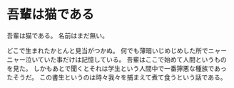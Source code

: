 # 吾輩は猫である

吾輩は猫である。
名前はまだ無い。

どこで生まれたかとんと見当がつかぬ。
何でも薄暗いじめじめした所でニャーニャー泣いていた事だけは記憶している。
吾輩はここで始めて人間というものを見た。
しかもあとで聞くとそれは学生という人間中で一番獰悪な種族であったそうだ。
この書生というのは時々我々を捕まえて煮て食うという話である。
